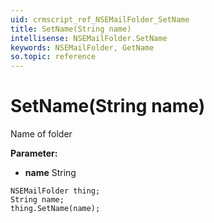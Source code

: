 ```yaml
---
uid: crmscript_ref_NSEMailFolder_SetName
title: SetName(String name)
intellisense: NSEMailFolder.SetName
keywords: NSEMailFolder, GetName
so.topic: reference
---
```


# SetName(String name)

Name of folder

**Parameter:** 
 - **name** String

```crmscript
NSEMailFolder thing;
String name;
thing.SetName(name);
```

